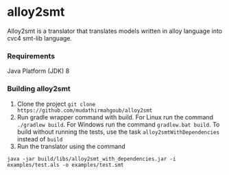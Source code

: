 # alloy2smt

Alloy2smt is a translator that translates models written in alloy language into cvc4 smt-lib language. 

### Requirements

Java Platform (JDK) 8

### Building alloy2smt

1. Clone the project `git clone https://github.com/mudathirmahgoub/alloy2smt`
2. Run gradle wrapper command with build. For Linux run the command `./gradlew build`.  For Windows run the command `gradlew.bat build`. To build without running the tests, use the task `alloy2smtWithDependencies` instead of `build`
3. Run the translator using the command
```jshelllanguage
java -jar build/libs/alloy2smt_with_dependencies.jar -i examples/test.als -o examples/test.smt
```